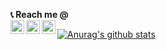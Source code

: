 
<b align="left">📞 Reach me @</b><br>
<a href="https://twitter.com/GJuantorena">
  <img align="left" alt="GEJ1's Twitter" width="22px" src="https://cdn.jsdelivr.net/npm/simple-icons@v3/icons/twitter.svg" />
</a>
<a href="https://www.linkedin.com/in/gustavo-juantorena-1674b2a4/">
  <img align="left" alt="GEJ1's Linkdein" width="22px" src="https://cdn.jsdelivr.net/npm/simple-icons@v3/icons/linkedin.svg" />
</a>
<a href="https://github.com/GEJ1">
  <img align="left" alt="GEJ1's Github" width="22px" src="https://cdn.jsdelivr.net/npm/simple-icons@v3/icons/github.svg" />
</a> 

[![Anurag's github stats](https://github-readme-stats.vercel.app/api?username=GEJ1&hide=stars)](https://github.com/anuraghazra/github-readme-stats)

<!--
**GEJ1/GEJ1** is a ✨ _special_ ✨ repository because its `README.md` (this file) appears on your GitHub profile.

Here are some ideas to get you started:

- 🔭 I’m currently working on ...
- 🌱 I’m currently learning ...
- 👯 I’m looking to collaborate on ...
- 🤔 I’m looking for help with ...
- 💬 Ask me about ...
- 📫 How to reach me: ...
- 😄 Pronouns: ...
- ⚡ Fun fact: ...
-->
